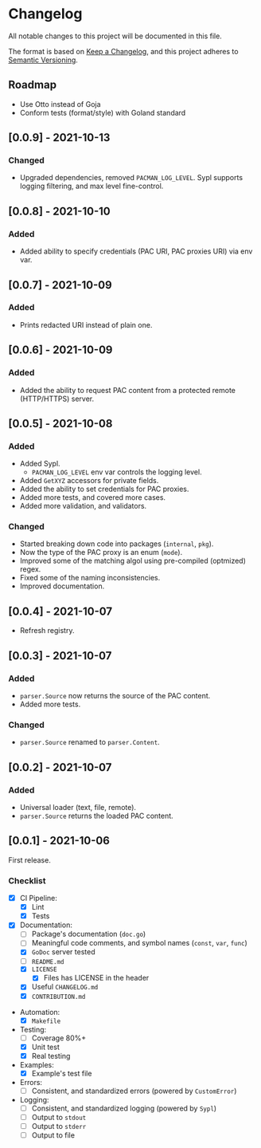 # Changelog

All notable changes to this project will be documented in this file.

The format is based on [Keep a Changelog](https://keepachangelog.com/en/1.0.0/),
and this project adheres to [Semantic Versioning](https://semver.org/spec/v2.0.0.html).

## Roadmap

- Use Otto instead of Goja
- Conform tests (format/style) with Goland standard

## [0.0.9] - 2021-10-13

### Changed

- Upgraded dependencies, removed `PACMAN_LOG_LEVEL`. Sypl supports logging filtering, and max level fine-control.

## [0.0.8] - 2021-10-10

### Added

- Added ability to specify credentials (PAC URI, PAC proxies URI) via env var.

## [0.0.7] - 2021-10-09

### Added

- Prints redacted URI instead of plain one.

## [0.0.6] - 2021-10-09

### Added

- Added the ability to request PAC content from a protected remote (HTTP/HTTPS) server.

## [0.0.5] - 2021-10-08

### Added

- Added Sypl.
  - `PACMAN_LOG_LEVEL` env var controls the logging level.
- Added `GetXYZ` accessors for private fields.
- Added the ability to set credentials for PAC proxies.
- Added more tests, and covered more cases.
- Added more validation, and validators.

### Changed

- Started breaking down code into packages (`internal`, `pkg`).
- Now the type of the PAC proxy is an enum (`mode`).
- Improved some of the matching algol using pre-compiled (optmized) regex.
- Fixed some of the naming inconsistencies.
- Improved documentation.

## [0.0.4] - 2021-10-07

- Refresh registry.

## [0.0.3] - 2021-10-07
### Added

- `parser.Source` now returns the source of the PAC content.
- Added more tests.

### Changed

- `parser.Source` renamed to `parser.Content`.

## [0.0.2] - 2021-10-07

### Added

- Universal loader (text, file, remote).
- `parser.Source` returns the loaded PAC content.

## [0.0.1] - 2021-10-06

First release.

### Checklist

- [x] CI Pipeline:
  - [x] Lint
  - [x] Tests
- [x] Documentation:
  - [ ] Package's documentation (`doc.go`)
  - [ ] Meaningful code comments, and symbol names (`const`, `var`, `func`)
  - [x] `GoDoc` server tested
  - [ ] `README.md`
  - [x] `LICENSE`
    - [x] Files has LICENSE in the header
  - [x] Useful `CHANGELOG.md`
  - [x] `CONTRIBUTION.md`
- Automation:
  - [x] `Makefile`
- Testing:
  - [ ] Coverage 80%+
  - [x] Unit test
  - [x] Real testing
- Examples:
  - [x] Example's test file
- Errors:
  - [ ] Consistent, and standardized errors (powered by `CustomError`)
- Logging:
  - [ ] Consistent, and standardized logging (powered by `Sypl`)
  - [ ] Output to `stdout`
  - [ ] Output to `stderr`
  - [ ] Output to file
